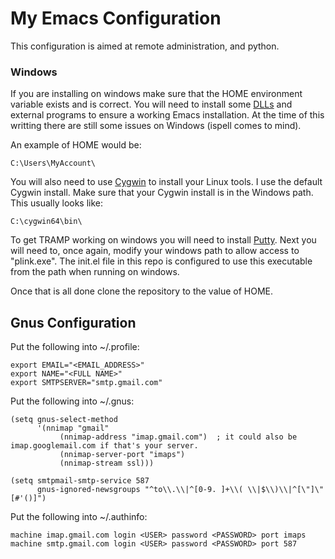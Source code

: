 # My Emacs Configuration

This configuration is aimed at remote administration, and python.

### Windows

If you are installing on windows make sure that the HOME environment
variable exists and is correct. You will need to install some
[DLLs](https://sourceforge.net/projects/ezwinports/) and external
programs to ensure a working Emacs installation. At the time of this
writting there are still some issues on Windows (ispell comes to
mind).

An example of HOME would be:
```
C:\Users\MyAccount\
```

You will also need to use [Cygwin](https://www.cygwin.com/) to install
your Linux tools. I use the default Cygwin install. Make sure that
your Cygwin install is in the Windows path. This usually looks like:

```
C:\cygwin64\bin\
```

To get TRAMP working on windows you will need to install
[Putty](http://www.putty.org/). Next you will need to, once again,
modify your windows path to allow access to "plink.exe". The init.el
file in this repo is configured to use this executable from the path
when running on windows.

Once that is all done clone the repository to the value of HOME.

## Gnus Configuration

Put the following into ~/.profile:
```
export EMAIL="<EMAIL_ADDRESS>"
export NAME="<FULL NAME>"
export SMTPSERVER="smtp.gmail.com"
```

Put the following into ~/.gnus:
```
(setq gnus-select-method
      '(nnimap "gmail"
	       (nnimap-address "imap.gmail.com")  ; it could also be imap.googlemail.com if that's your server.
	       (nnimap-server-port "imaps")
	       (nnimap-stream ssl)))

(setq smtpmail-smtp-service 587
      gnus-ignored-newsgroups "^to\\.\\|^[0-9. ]+\\( \\|$\\)\\|^[\"]\"[#'()]")
```

Put the following into ~/.authinfo:
```
machine imap.gmail.com login <USER> password <PASSWORD> port imaps
machine smtp.gmail.com login <USER> password <PASSWORD> port 587
```
